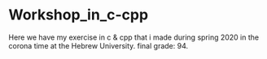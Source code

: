 # Workshop_in_c-cpp
Here we have my exercise in c & cpp that i made during spring 2020 in the corona time at the Hebrew University. final grade: 94.
